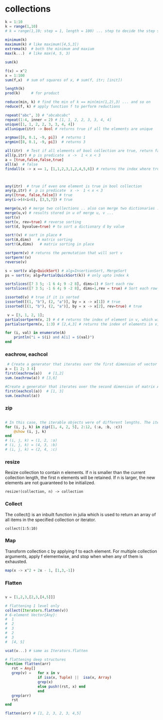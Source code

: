 #  collections

```julia
k = 1:10
k = range(1,10)
# k = range(1,10; step = 1, length = 100) ... step to decide the step side.. length to specify how many points.. step is calculated accordinly.. either specify step or length (not both)
 
minimum(k) 
maximum(k) # like maximum([4,5,3])
extrema(k)  # both the minimum and maxium
max(k...)  # like max(4, 5, 3)

sum(k)

f(x) = x^2
x = 1:100
sum(f,x)  # sum of squares of x, # sum(f, itr; [init]) 

length(k)
prod(k)     # for product

reduce(min, k) # find the min of k == min(min(1,2),3) ... and so on
reduce(f, k) # apply function f to perform reductions

repeat("abc", 3) # "abcabcabc"
repeat(1:4, inner = 2) # [1, 1, 2, 2, 3, 3, 4, 4]
unique([1, 1, 2, 2, 3, 3, 4, 4])
allunique(itr) -> Bool # returns true if all the elements are unique
```


```julia
argmax([8, 0.1, -9, pi])  # returns 1
argmin([8, 0.1, -9, pi])  # returns 3

all(itr)  # Test if all elements of bool collection are true, return false if a false value is present
all(p,itr) # p is predicate  x ->  1 < x < 3
a = [true,false,false,true]
all(a)  # false
findall(x -> x == 1, [1,1,2,3,1,2,4,5,6]) # returns the index where true in collection # [1, 2, 5]



any(itr)  # true if even one element is true in bool collection
any(p,itr) #  p is predicate  x ->  1 < x < 3
any([true, false,false]) # true
any(i->(4<i<6), [3,5,7]) # true
```

```julia
merge(u,v) # merge two collections .. also can merge two dictionaries .. if common keys... values of v will take precedence
merge(u,v) # results stored in u of merge u, v ... 
sort(v)
sort(v, rev=true) # reverse sorting
sort(d, byvalue=true) # to sort a dictionary d by value 

sort!(v) # sort in place # 
sort(A,dims)   # matrix sorting 
sort!(A,dims)   # matrix sorting in place

sortperm(v) # returns the permutation that will sort v
sortperm!(v)
reverse(v)

s = sort(v alg=QuickSort) # alg=InsertionSort, MergeSort 
ps = sort(v; alg=PartialQuickSort(k)) # only upto index k

sortslices([7 3 5; -1 6 4; 9 -2 8], dims=1) # Sort each row
sortslices([7 3 5; -1 6 4; 9 -2 8], dims=1,rev = true) # Sort each row in reverse order

issorted(v) # true if it is sorted
issorted([(1, "b"), (2, "a")], by = x -> x[1]) # true
issorted([(1, "b"), (2, "a")], by = x -> x[2], rev=true) # true

 v = [3, 1, 2, 1];
partialsortperm(v, 2) # 4 # returns the index of element in v, which will be at kth(2) index in sorted v
partialsortperm(v, 1:3) # [2,4,3] # returns the index of elements in v, s.t. they will be first 3 in sorted v
```


```julia
for (i, val) in enumerate(A)
    println("i = $(i) and A[i] = $(val)")
end
```

### eachrow, eachcol
```julia
 # Create a generator that iterates over the first dimension of vector or matrix A
a = [1 2; 3 4]
first(eachrow(a))   # [1,2]
sum.(eachrow(a)) # [3,6]

#Create a generator that iterates over the second dimension of matrix A
first(eachcol(a))  # [1, 3]
sum.(eachcol(a))
```

### zip
```julia

# In this case, the iterable objects were of different lengths. The iterator returned by the zip function will have the same length as the shortest of its inputs.
for (i, j, k) in zip([1, 4, 2, 5], 2:12, (:a, :b, :c))
    @show (i, j, k)
end
# (i, j, k) = (1, 2, :a)
# (i, j, k) = (4, 3, :b)
# (i, j, k) = (2, 4, :c)

```


### resize
Resize collection to contain n elements. If n is smaller than the current collection length, the first n elements will be retained. If n is larger, the new elements are not guaranteed to be initialized.

```
resize!(collection, n) -> collection
```

### Collect
The collect() is an inbuilt function in julia which is used to return an array of all items in the specified collection or iterator.

```
collect(1:5:10)
```

### Map

 Transform collection c by applying f to each element. For multiple collection arguments, apply f elementwise, and stop when when any of them is exhausted.

```julia
map(x -> x^2 + 2x - 1, [1,3,-1]) 


```

### Flatten

```julia

v = [1,2,3,[2,3,[4,5]]]

# flattening 1 level only
collect(Iterators.flatten(v))
# 6-element Vector{Any}: 
#  1
#  2
#  3
#  2
#  3
#  [4, 5]

vcat(v...) # same as Iterators.flatten

# flattening deep structures
function flatten(arr)
   rst = Any[]
   grep(v) =   for x in v
               if isa(x, Tuple) ||  isa(x, Array)
               grep(x)
               else push!(rst, x) end
               end
   grep(arr)
   rst
end

flatten(arr) # [1, 2, 3, 2, 3, 4,5]
```